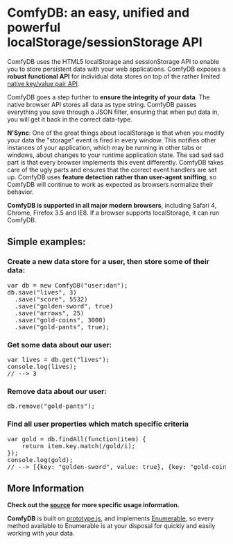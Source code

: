 # ComfyDB: an easy, unified and powerful localStorage/sessionStorage API #

ComfyDB uses the HTML5 localStorage and sessionStorage API to enable you to store persistent data with your
web applications. ComfyDB exposes a **robust functional API** for individual data stores on top of the rather limited
[native key/value pair API](http://dev.w3.org/html5/webstorage/).

ComfyDB goes a step further to **ensure the integrity of your data**. The native browser API stores all data as type
string. ComfyDB passes everything you save through a JSON filter, ensuring that when put data in, you will get it
back in the correct data-type.

**N'Sync**: One of the great things about localStorage is that when you modify your data the "storage" event is fired
in every window. This notifies other instances of your application, which may be running in other tabs or windows, about
changes to your runtime application state. The sad sad sad part is that every browser implements this event differently.
ComfyDB takes care of the ugly parts and ensures that the correct event handlers are set up. ComfyDB uses
**feature detection rather than user-agent sniffing**, so ComfyDB will continue to work as expected as browsers
normalize their behavior.

**ComfyDB is supported in all major modern browsers**, including Safari 4, Chrome, Firefox 3.5 and IE8. If a browser
supports localStorage, it can run ComfyDB.

## Simple examples: ##

### Create a new data store for a user, then store some of their data: ###

<pre>
var db = new ComfyDB("user:dan");
db.save("lives", 3)
  .save("score", 5532)
  .save("golden-sword", true)
  .save("arrows", 25)
  .save("gold-coins", 3000)
  .save("gold-pants", true);
</pre>

### Get some data about our user: ###

<pre>
var lives = db.get("lives");
console.log(lives);
// --> 3
</pre>

### Remove data about our user: ###

<pre>
db.remove("gold-pants");
</pre>

### Find all user properties which match specific criteria ###

<pre>
var gold = db.findAll(function(item) {
	return item.key.match(/gold/i);
});
console.log(gold);
// --> [{key: "golden-sword", value: true}, {key: "gold-coins", value: 3000}]
</pre>

## More Information ##

**Check out the [source](http://github.com/dandean/comfydb/blob/master/src/comfydb.js) for more specific usage information.**

**ComfyDB** is built on [prototype.js](http://www.prototypejs.org/), and implements
[Enumerable](http://api.prototypejs.org/language/enumerable.html), so every method available to Enumerable is at your
disposal for quickly and easily working with your data.